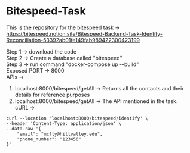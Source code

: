 # Bitespeed-Task


This is the repository for the bitespeed task -> https://bitespeed.notion.site/Bitespeed-Backend-Task-Identity-Reconciliation-53392ab01fe149fab989422300423199

Step 1 -> download the code <br />
Step 2 -> Create a database called "bitespeed" <br />
Step 3 -> run command "docker-compose up --build" <br />
Exposed PORT -> 8000 <br />
APIs -> <br />
1) localhost:8000/bitespeed/getAll -> Returns all the contacts and their details for reference purposes <br />
2) localhost:8000/bitespeed/getAll -> The API mentioned in the task. <br />
cURL ->
```
curl --location 'localhost:8000/bitespeed/identify' \
--header 'Content-Type: application/json' \
--data-raw '{
	"email": "mcfly@hillvalley.edu",
	"phone_number": "123456"
}'
```
